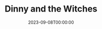 ---
title: Dinny and the Witches
date: 2023-09-08T00:00:00
opening_date: 1968-01-12
closing_date: 1968-01-27
layout: productions
program:
Theatre: Theatre Jacksonville
Venue: Little Theatre
cast:
- Dawn: Jane Boyd
- Chloe: Linda Richter
- Bubbles: Harriet Miltenberg
- Ben: Andy Liliskis
- Jake: Ham Waddell
- Stonehenge: Robert Smith
- Tom: John L. Walker
- Dick: William Scott Thornton
- Harry: Joe Cole
- Dinny: James Aust
- Amy: Robin Yancey
- Luella: Tina Wilson_
- Ulga: Carol Lucas
- Zenobia: Katherine Smith
crew:
- Director: Robert Knowels
- Scenic Design: Phil Fitzpatrick
- Stage Manager: Al Gimbel
- Assistant Stage Manager: Jan Davis
- Lighting:
  - Bill Bacon
  - Ron Griffis
- Sound:
  - Maria Alarcon
  - Marge Rocca
- Costumes:
  - Gwen Nearhoof
  - Jean Fullerton
- Properties:
  - Gladys Dale
  - John Adams
  - Sherell Minor
- Make-up:
  - Terry McIntire
  - Robert Smith
- Set Construction:
  - Bill Bacon
  - Nancy Fitzpatrick
  - Marge Rocca
  - Chuck Wilson
  - Jim Leonard
---